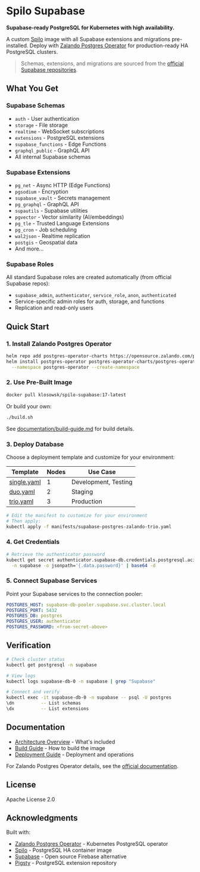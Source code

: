 # Spilo Supabase

**Supabase-ready PostgreSQL for Kubernetes with high availability.**

A custom [Spilo](https://github.com/zalando/spilo) image with all Supabase extensions and migrations pre-installed. Deploy with [Zalando Postgres Operator](https://github.com/zalando/postgres-operator) for production-ready HA PostgreSQL clusters.

> Schemas, extensions, and migrations are sourced from the [official Supabase repositories](https://github.com/supabase/postgres).

## What You Get

### Supabase Schemas
- `auth` - User authentication
- `storage` - File storage
- `realtime` - WebSocket subscriptions
- `extensions` - PostgreSQL extensions
- `supabase_functions` - Edge Functions
- `graphql_public` - GraphQL API
- All internal Supabase schemas

### Supabase Extensions
- `pg_net` - Async HTTP (Edge Functions)
- `pgsodium` - Encryption
- `supabase_vault` - Secrets management
- `pg_graphql` - GraphQL API
- `supautils` - Supabase utilities
- `pgvector` - Vector similarity (AI/embeddings)
- `pg_tle` - Trusted Language Extensions
- `pg_cron` - Job scheduling
- `wal2json` - Realtime replication
- `postgis` - Geospatial data
- And more...

### Supabase Roles
All standard Supabase roles are created automatically (from official Supabase repos):
- `supabase_admin`, `authenticator`, `service_role`, `anon`, `authenticated`
- Service-specific admin roles for auth, storage, and functions
- Replication and read-only users

## Quick Start

### 1. Install Zalando Postgres Operator

```bash
helm repo add postgres-operator-charts https://opensource.zalando.com/postgres-operator/charts/postgres-operator
helm install postgres-operator postgres-operator-charts/postgres-operator \
  --namespace postgres-operator --create-namespace
```

### 2. Use Pre-Built Image

```bash
docker pull klosowsk/spilo-supabase:17-latest
```

Or build your own:
```bash
./build.sh
```

See [documentation/build-guide.md](documentation/build-guide.md) for build details.

### 3. Deploy Database

Choose a deployment template and customize for your environment:

| Template | Nodes | Use Case |
|----------|-------|----------|
| [single.yaml](manifests/supabase-postgres-zalando-single.yaml) | 1 | Development, Testing |
| [duo.yaml](manifests/supabase-postgres-zalando-duo.yaml) | 2 | Staging |
| [trio.yaml](manifests/supabase-postgres-zalando-trio.yaml) | 3 | Production |

```bash
# Edit the manifest to customize for your environment
# Then apply:
kubectl apply -f manifests/supabase-postgres-zalando-trio.yaml
```

### 4. Get Credentials

```bash
# Retrieve the authenticator password
kubectl get secret authenticator.supabase-db.credentials.postgresql.acid.zalan.do \
  -n supabase -o jsonpath='{.data.password}' | base64 -d
```

### 5. Connect Supabase Services

Point your Supabase services to the connection pooler:

```yaml
POSTGRES_HOST: supabase-db-pooler.supabase.svc.cluster.local
POSTGRES_PORT: 5432
POSTGRES_DB: postgres
POSTGRES_USER: authenticator
POSTGRES_PASSWORD: <from-secret-above>
```

## Verification

```bash
# Check cluster status
kubectl get postgresql -n supabase

# View logs
kubectl logs supabase-db-0 -n supabase | grep "Supabase"

# Connect and verify
kubectl exec -it supabase-db-0 -n supabase -- psql -U postgres
\dn          -- List schemas
\dx          -- List extensions
```

## Documentation

- [Architecture Overview](documentation/architecture.md) - What's included
- [Build Guide](documentation/build-guide.md) - How to build the image
- [Deployment Guide](documentation/deployment-guide.md) - Deployment and operations

For Zalando Postgres Operator details, see the [official documentation](https://postgres-operator.readthedocs.io/).

## License

Apache License 2.0

## Acknowledgments

Built with:
- [Zalando Postgres Operator](https://github.com/zalando/postgres-operator) - Kubernetes PostgreSQL operator
- [Spilo](https://github.com/zalando/spilo) - PostgreSQL HA container image
- [Supabase](https://github.com/supabase/postgres) - Open source Firebase alternative
- [Pigsty](https://pigsty.io/) - PostgreSQL extension repository
